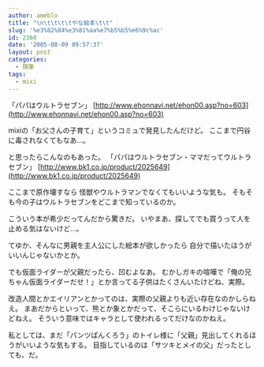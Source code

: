 ```yaml
---
author: ameblo
title: "\n\t\t\t\tやな絵本\t\t"
slug: '%e3%82%84%e3%81%aa%e7%b5%b5%e6%9c%ac'
id: 2360
date: '2005-08-09 09:57:37'
layout: post
categories:
  - 随筆
tags:
  - mixi
---
```


「パパはウルトラセブン」 [http://www.ehonnavi.net/ehon00.asp?no=603](http://www.ehonnavi.net/ehon00.asp?no=603)

mixiの「お父さんの子育て」というコミュで発見したんだけど。 ここまで円谷に毒されなくてもなあ…。

と思ったらこんなのもあった。 「パパはウルトラセブン・ママだってウルトラセブン」 [http://www.bk1.co.jp/product/2025649](http://www.bk1.co.jp/product/2025649)

ここまで原作壊すなら 怪獣やウルトラマンでなくてもいいような気も。 そもそも今の子はウルトラセブンをどこまで知っているのか。

こういう本が希少だってんだから驚きだ。 いやまあ、探してでも買うって人を止める気はないけど…。

てゆか、そんなに男親を主人公にした絵本が欲しかったら 自分で描いたほうがいいんじゃないかとか。

でも仮面ライダーが父親だったら、凹むよなあ。 むかしガキの喧嘩で「俺の兄ちゃん仮面ライダーだせ！」とか言ってる子供はたくさんいたけどね、実際。

改造人間とかエイリアンとかってのは、実際の父親よりも近い存在なのかしらねえ。 まあだからといって、熊とか象とかだって、そこらにいるわけじゃないけどねえ。 そういう意味ではキャラとして使われるってだけなのかねえ。

私としては、まだ「パンツぱんくろう」のトイレ様に「父親」見出してくれるほうがいいような気もする。 目指しているのは「サツキとメイの父」だったとしても、だ。